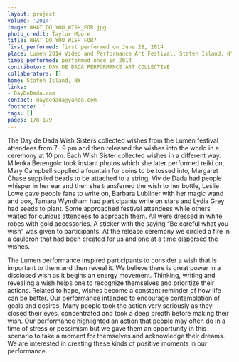 ```yaml
---
layout: project
volume: '2014'
image: WHAT_DO_YOU_WISH_FOR.jpg
photo_credit: Taylor Moore
title: WHAT DO YOU WISH FOR?
first_performed: first performed on June 28, 2014
place: Lumen 2014 Video and Performance Art Festival, Staten Island, NY
times_performed: performed once in 2014
contributor: DAY DE DADA PERFORMANCE ART COLLECTIVE
collaborators: []
home: Staten Island, NY
links:
- DayDeDada.com
contact: daydedada@yahoo.com
footnote: ''
tags: []
pages: 178-179
---
```


The Day de Dada Wish Sisters collected wishes from the Lumen festival attendees from 7- 9 pm and then released the wishes into the world in a ceremony at 10 pm. Each Wish Sister collected wishes in a different way. Milenka Berengolc took instant photos which she later performed reiki on, Mary Campbell supplied a fountain for coins to be tossed into, Margaret Chase supplied beads to be attached to a string, Viv de Dada had people whisper in her ear and then she transferred the wish to her bottle, Leslie Lowe gave people fans to write on, Barbara Lubliner with her magic wand and box, Tamara Wyndham had participants write on stars and Lydia Grey had seeds to plant. Some approached festival attendees while others waited for curious attendees to approach them. All were dressed in white robes with gold accessories. A sticker with the saying “Be careful what you wish” was given to participants. At the release ceremony we circled a fire in a cauldron that had been created for us and one at a time dispersed the wishes.

The Lumen performance inspired participants to consider a wish that is important to them and then reveal it. We believe there is great power in a disclosed wish as it begins an energy movement. Thinking, writing and revealing a wish helps one to recognize themselves and prioritize their actions. Related to hope, wishes become a constant reminder of how life can be better. Our performance intended to encourage contemplation of goals and desires. Many people took the action very seriously as they closed their eyes, concentrated and took a deep breath before making their wish. Our performance highlighted an action that people may often do in a time of stress or pessimism but we gave them an opportunity in this scenario to take a moment for themselves and acknowledge their dreams. We are interested in creating these kinds of positive moments in our performance.
